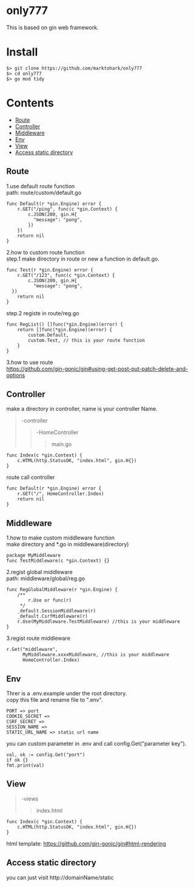 # only777
This is based on gin web framework.

# Install
```
$> git clone https://github.com/marktohark/only777 
$> cd only777
$> go mod tidy
```

# Contents
- [Route](#Route)
- [Controller](#Controller)
- [Middleware](#Middleware)
- [Env](#Env)
- [View](#View)
- [Access static directory](#access-static-directory)

## Route
1.use default route function   
path: route/custom/default.go
```
func Default(r *gin.Engine) error {
    r.GET("/ping", func(c *gin.Context) {
        c.JSON(200, gin.H{
          "message": "pong",
        })
    })
    return nil
}
```
2.how to custom route function   
step.1 make directory in route or new a function in default.go.
```
func Test(r *gin.Engine) error {
	r.GET("/123", func(c *gin.Context) {
        c.JSON(200, gin.H{
          "message": "pong",
  })
	return nil
}
```
step.2 registe in route/reg.go
```
func RegList() []func(*gin.Engine)(error) {
	return []func(*gin.Engine)(error) {
		custom.Default,
		custom.Test, // this is your route function
	}
}
```
3.how to use route   
https://github.com/gin-gonic/gin#using-get-post-put-patch-delete-and-options
## Controller
make a directory in controller, name is your controller Name.   
>-controller   
>>-HomeController   
>>>main.go   
```
func Index(c *gin.Context) {
	c.HTML(http.StatusOK, "index.html", gin.H{})
}
```

route call controller   
```
func Default(r *gin.Engine) error {
	r.GET("/", HomeController.Index)
	return nil
}
```
## Middleware
1.how to make custom middleware function   
make directory and *.go in middleware(directory)
```
package MyMiddleware
func TestMiddleware(c *gin.Context) {}
```
2.regist global middleware   
path: middleware/global/reg.go
```
func RegGlobalMiddleware(r *gin.Engine) {
	/**
		r.Use or func(r)
	 */
	_default.SessionMiddleware(r)
	_default.CsrfMiddleware(r)
	r.Use(MyMiddleware.TestMiddleware) //this is your middleware
}
```
3.regist route middleware   
```
r.Get("middleware", 
      MyMiddleware.xxxxMiddleware, //this is your middleware
      HomeController.Index)
```
## Env
Threr is a .env.example under the root directory.   
copy this file and rename file to ".env".
```
PORT => port
COOKIE_SECRET => 
CSRF_SECRET => 
SESSION_NAME => 
STATIC_URL_NAME => static url name
```
you can custom parameter in .env and call config.Get("parameter key").
```
val, ok := config.Get("port")
if ok {}
fmt.print(val)
```
## View
>-views
>>index.html
```
func Index(c *gin.Context) {
	c.HTML(http.StatusOK, "index.html", gin.H{})
}
```
html template:
https://github.com/gin-gonic/gin#html-rendering

## Access static directory
you can just visit http://domainName/static
